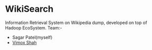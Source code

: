 # WikiSearch
Information Retrieval System on Wikipedia dump, developed on top of Hadoop EcoSystem.
Team:-
- Sagar Patel(myself)
- [Vimox Shah](http://github.com/vimoxshah)
